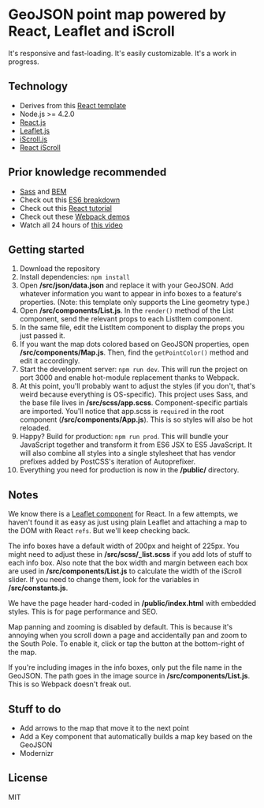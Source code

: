 # GeoJSON point map powered by React, Leaflet and iScroll
It's responsive and fast-loading. It's easily customizable. It's a work in progress.

## Technology
+ Derives from this [React template](https://github.com/OrlandoSentinel/react-webpack-single-page-app)
+ Node.js >= 4.2.0
+ [React.js](https://facebook.github.io/react/)
+ [Leaflet.js](http://leafletjs.com/)
+ [iScroll.js](https://github.com/cubiq/iscroll)
+ [React iScroll](https://www.npmjs.com/package/react-iscroll)

## Prior knowledge recommended
+ [Sass](http://sass-lang.com/) and [BEM](http://getbem.com/introduction/)
+ Check out this [ES6 breakdown](https://github.com/lukehoban/es6features)
+ Check out this [React tutorial](https://facebook.github.io/react/docs/tutorial.html)
+ Check out these [Webpack demos](https://github.com/ruanyf/webpack-demos)
+ Watch all 24 hours of [this video](http://24hoursofhappy.com/)

## Getting started
1. Download the repository
2. Install dependencies: `npm install`
3. Open **/src/json/data.json** and replace it with your GeoJSON. Add whatever information you want to appear in info boxes to a feature's properties. (Note: this template only supports the Line geometry type.)
4. Open **/src/components/List.js**. In the `render()` method of the List component, send the relevant props to each ListItem component.
5. In the same file, edit the ListItem component to display the props you just passed it.
6. If you want the map dots colored based on GeoJSON properties, open **/src/components/Map.js**. Then, find the `getPointColor()` method and edit it accordingly.
7. Start the development server: `npm run dev`. This will run the project on port 3000 and enable hot-module replacement thanks to Webpack.
8. At this point, you'll probably want to adjust the styles (if you don't, that's weird because everything is OS-specific). This project uses Sass, and the base file lives in **/src/scss/app.scss**. Component-specific partials are imported. You'll notice that app.scss is `require`d in the root component (**/src/components/App.js**). This is so styles will also be hot reloaded.
9. Happy? Build for production: `npm run prod`. This will bundle your JavaScript together and transform it from ES6 JSX to ES5 JavaScript. It will also combine all styles into a single stylesheet that has vendor prefixes added by PostCSS's iteration of Autoprefixer.
10. Everything you need for production is now in the **/public/** directory.

## Notes
We know there is a [Leaflet component](https://github.com/PaulLeCam/react-leaflet) for React. In a few attempts, we haven't found it as easy as just using plain Leaflet and attaching a map to the DOM with React `refs`. But we'll keep checking back.

The info boxes have a default width of 200px and height of 225px. You might need to adjust these in **/src/scss/_list.scss** if you add lots of stuff to each info box. Also note that the box width and margin between each box are used in **/src/components/List.js** to calculate the width of the iScroll slider. If you need to change them, look for the variables in **/src/constants.js**.

We have the page header hard-coded in **/public/index.html** with embedded styles. This is for page performance and SEO.

Map panning and zooming is disabled by default. This is because it's annoying when you scroll down a page and accidentally pan and zoom to the South Pole. To enable it, click or tap the button at the bottom-right of the map.

If you're including images in the info boxes, only put the file name in the GeoJSON. The path goes in the image source in **/src/components/List.js**. This is so Webpack doesn't freak out.

## Stuff to do
+ Add arrows to the map that move it to the next point
+ Add a Key component that automatically builds a map key based on the GeoJSON
+ Modernizr

## License
MIT